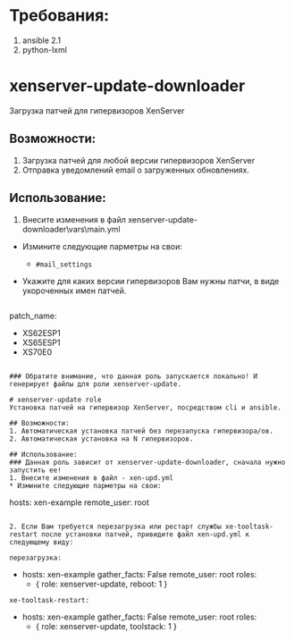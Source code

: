# Требования:
1. ansible 2.1
2. python-lxml

# xenserver-update-downloader
Загрузка патчей для гипервизоров XenServer

## Возможности:
1. Загрузка патчей для любой версии гипервизоров XenServer
2. Отправка уведомлений email о загруженных обновлениях.

## Использование:
1. Внесите изменения в файл xenserver-update-downloader\vars\main.yml
 * Измините следующие парметры на свои:
   * ``` #mail_settings ```
 * Укажите для каких версии гипервизоров Вам нужны патчи, в виде укороченных имен патчей.
 
   ``` 
patch_name:
  - XS62ESP1
  - XS65ESP1
  - XS70E0 
   ```
   
### Обратите внимание, что данная роль запускается локально! И генерирует файлы для роли xenserver-update. 

# xenserver-update role
Установка патчей на гипервизор XenServer, посредством cli и ansible.

## Возможности:
1. Автоматическая установка патчей без перезапуска гипервизора/ов.
2. Автоматическая установка на N гипервизоров.

## Использование:
### Данная роль зависит от xenserver-update-downloader, сначала нужно запустить ее!
1. Внесите изменения в файл - xen-upd.yml
 * Измините следующие парметры на свои:
 
   ``` 
hosts: xen-example
remote_user: root 
   ```

2. Если Вам требуется перезагрузка или рестарт службы xe-tooltask-restart после установки патчей, привидите файл xen-upd.yml к следующему виду:

перезагрузка:
```
- hosts: xen-example
  gather_facts: False
  remote_user: root
  roles:
    - { role: xenserver-update, reboot: 1 }
```
xe-tooltask-restart:
```
- hosts: xen-example
  gather_facts: False
  remote_user: root
  roles:
    - { role: xenserver-update, toolstack: 1 }
```
